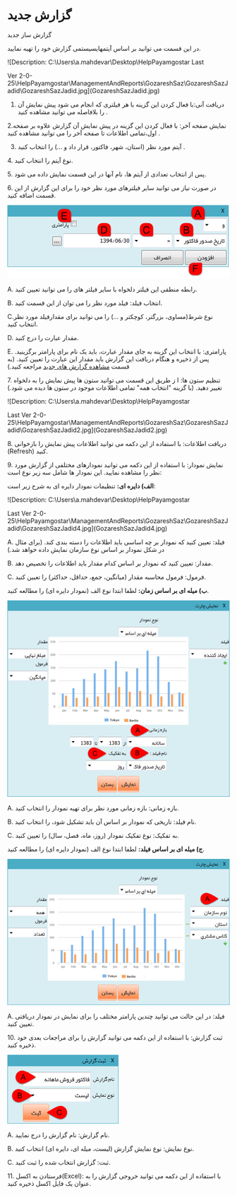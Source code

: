 # گزارش جدید        

گزارش ساز جدید

در این قسمت می توانید بر اساس آیتمهایسیستمی گزارش خود را تهیه نمایید.

![Description: C:\Users\a.mahdevar\Desktop\HelpPayamgostar Last















 Ver 2-0-25\HelpPayamgostar\ManagementAndReports\GozareshSaz\GozareshSazJadid\GozareshSazJadid.jpg](GozareshSazJadid.jpg)

1. دریافت آنی:با فعال  کردن این گزینه با هر فیلتری که انجام می شود پیش نمایش آن را بلافاصله می توانید  مشاهده کنید .

2.نمایش صفحه آخر: با فعال کردن این گزینه در پیش نمایش  آن گزارش علاوه بر صفحه اول،تمامی اطلاعات تا صفحه آخر را می توانید مشاهده  کنید .

3.  آیتم مورد نظر (استان، شهر، فاکتور، قرار داد و ...) را انتخاب کنید .

4\. نوع آیتم را انتخاب کنید.

5\. پس از انتخاب تعدادی از آیتم ها، نام آنها در این قسمت نمایش داده می شود.

6\. در صورت نیاز می توانید سایر فیلترهای مورد نظر خود را برای این گزارش از این قسمت اضافه کنید.

![](GozareshSazJadid3.jpg)

  A. رابطه منطقی این فیلتر دلخواه با سایر فیلتر های را می توانید تعیین کنید.

  B. انتخاب فیلد: فیلد مورد نظر را می توان از این قسمت کنید.

  C.نوع شرط(مساوی، بزرگتر، کوچکتر و ...) را می توانید برای مقدارفیلد مورد نظر انتخاب کنید.

  D. مقدار عبارت را درج کنید.

  E. پارامتری: با انتخاب این گزینه به جای مقدار عبارت، باید یک نام برای پارامتر برگزینید. پس از ذخیره و هنگام دریافت این گزارش باید مقدار این عبارت را تعیین کنید. (به قسمت [مشاهده گزارش های جدید](MoshahedeyeGozareshha.md) مراجعه کنید.)

 7. تنظیم ستون ها: ا ز طریق این قسمت می توانید ستون ها پیش نمایش را به دلخواه تغییر دهید. (با گزینه "انتخاب همه" تمامی اطلاعات موجود در ستون ها دیده می شود.)

![Description: C:\Users\a.mahdevar\Desktop\HelpPayamgostar

 Last Ver 2-0-25\HelpPayamgostar\ManagementAndReports\GozareshSaz\GozareshSazJadid\GozareshSazJadid2.jpg](GozareshSazJadid2.jpg)

8\. دریافت اطلاعات: با استفاده از این دکمه می توانید اطلاعات پیش نمایش را بازخوانی (Refresh) کنید.

9\. نمایش نمودار: با استفاده از این دکمه می توانید نمودارهای مختلفی از گزارش مورد نظر را مشاهده نمایید. این نمودار ها شامل سه زیر نوع است:

**الف) دایره ای:** تنظیمات نمودار دایره ای به شرح زیر است:

![Description: C:\Users\a.mahdevar\Desktop\HelpPayamgostar















 Last Ver 2-0-25\HelpPayamgostar\ManagementAndReports\GozareshSaz\GozareshSazJadid\GozareshSazJadid4.jpg](GozareshSazJadid4.jpg)

A. فیلد: تعیین کنید که نمودار بر چه اساسی باید اطلاعات را دسته بندی کند. (برای مثال در شکل نمودار بر اساس نوع سازمان نمایش داده خواهد شد.)

B. مقدار: تعیین کنید که نمودار بر اساس کدام مقدار باید اطلاعات را تخصیص دهد.

C. فرمول: فرمول محاسبه مقدار (میانگین، جمع، حداقل، حداکثر) را تعیین کنید.

**ب) میله ای بر اساس زمان:** لطفا ابتدا نوع الف (نمودار دایره ای) را مطالعه کنید.

![](GozareshSazJadid6.jpg)

A. بازه زمانی: بازه زمانی مورد نظر برای تهیه نمودار را انتخاب کنید.

B. نام فیلد: تاریخی که نمودار بر اساس آن باید تشکیل شود، را انتخاب کنید.

C. به تفکیک: نوع تفکیک نمودار (روز، ماه، فصل، سال) را تعیین کنید.

**ج) میله ای بر اساس فیلد:** لطفا ابتدا نوع الف (نمودار دایره ای) را مطالعه کنید.

![](GozareshSazJadid7.jpg)

A. فیلد: در این حالت می توانید چندین پارامتر مختلف را برای نمایش در نمودار دریافتی تعیین کنید.

10\. ثبت گزارش: با استفاده از این دکمه می توانید گزارش را برای مراجعات بعدی خود ذخیره کنید.

![](GozareshSazJadid5.jpg)

A. نام گزارش: نام گزارش را درج نمایید.

B. نوع نمایش: نوع نمایش گزارش (لیست، میله ای، دایره ای) انتخاب کنید.

C. ثبت: گزارش انتخاب شده را ثبت کنید.

11\. فرستادن به اکسل(Excel): با استفاده از این دکمه می توانید خروجی گزارش را به عنوان یک فایل اکسل ذخیره کنید.